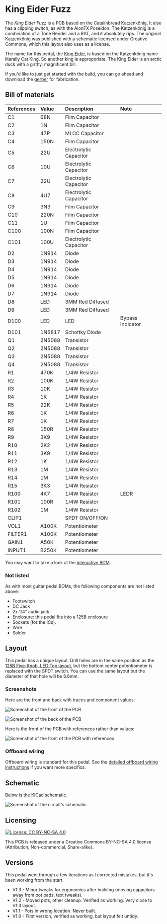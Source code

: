 # King Eider Fuzz

The *King Eider Fuzz* is a PCB based on the Catalinbread Katzenkönig. It also has a clipping switch, as with the AionFX Poseidon. The Katzenkönig is a combination of a Tone Bender and a RAT, and it absolutely rips. The original Katzenkönig was published with a schematic licensed under Creative Commons, which this layout also uses as a license.

The name for this pedal, the [King Eider](https://ebird.org/species/kineid), is based on the Katzenkönig name - literally Cat King. So another king is approporiate. The King Eider is an arctic duck with a girthy, magnificent bill.

If you'd like to just get started with the build, you can go ahead and download the [gerber](https://github.com/RWLPedal/music-pcbs/raw/refs/heads/main/KingEiderFuzz/gerber.zip) for fabrication.

## Bill of materials


| References | Value  | Description            | Note             |
| :--------- | :----- | :--------------------- | :--------------- |
| C1         | 68N    | Film Capacitor         |                  |
| C2         | 1N     | Film Capacitor         |                  |
| C3         | 47P    | MLCC Capacitor         |                  |
| C4         | 150N   | Film Capacitor         |                  |
| C5         | 22U    | Electrolytic Capacitor |                  |
| C6         | 10U    | Electrolytic Capacitor |                  |
| C7         | 22U    | Electrolytic Capacitor |                  |
| C8         | 4U7    | Electrolytic Capacitor |                  |
| C9         | 3N3    | Film Capacitor         |                  |
| C10        | 220N   | Film Capacitor         |                  |
| C11        | 1U     | Film Capacitor         |                  |
| C100       | 100N   | Film Capacitor         |                  |
| C101       | 100U   | Electrolytic Capacitor |                  |
| D2         | 1N914  | Diode                  |                  |
| D3         | 1N914  | Diode                  |                  |
| D4         | 1N914  | Diode                  |                  |
| D5         | 1N914  | Diode                  |                  |
| D6         | 1N914  | Diode                  |                  |
| D7         | 1N914  | Diode                  |                  |
| D8         | LED    | 3MM Red Diffused       |                  |
| D9         | LED    | 3MM Red Diffused       |                  |
| D100       | LED    | LED                    | Bypass Indicator |
| D101       | 1N5817 | Schottky Diode         |                  |
| Q1         | 2N5088 | Transistor             |                  |
| Q2         | 2N5088 | Transistor             |                  |
| Q3         | 2N5088 | Transistor             |                  |
| Q4         | 2N5088 | Transistor             |                  |
| R1         | 470K   | 1/4W Resistor          |                  |
| R2         | 100K   | 1/4W Resistor          |                  |
| R3         | 10K    | 1/4W Resistor          |                  |
| R4         | 1K     | 1/4W Resistor          |                  |
| R5         | 22K    | 1/4W Resistor          |                  |
| R6         | 1K     | 1/4W Resistor          |                  |
| R7         | 1K     | 1/4W Resistor          |                  |
| R8         | 150R   | 1/4W Resistor          |                  |
| R9         | 3K9    | 1/4W Resistor          |                  |
| R10        | 2K2    | 1/4W Resistor          |                  |
| R11        | 3K9    | 1/4W Resistor          |                  |
| R12        | 1K     | 1/4W Resistor          |                  |
| R13        | 1M     | 1/4W Resistor          |                  |
| R14        | 1M     | 1/4W Resistor          |                  |
| R15        | 3K3    | 1/4W Resistor          |                  |
| R100       | 4K7    | 1/4W Resistor          | LEDR             |
| R101       | 100R   | 1/4W Resistor          |                  |
| R102       | 1M     | 1/4W Resistor          |                  |
| CLIP1      |        | SPDT ON/OFF/ON         |                  |
| VOL1       | A100K  | Potentiometer          |                  |
| FILTER1    | A100K  | Potentiometer          |                  |
| GAIN1      | A50K   | Potentiometer          |                  |
| INPUT1     | B250K  | Potentiometer          |                  |


You may want to take a look at the [interactive BOM](https://html-preview.github.io/?url=https://github.com/RWLPedal/music-pcbs/blob/main/KingEiderFuzz/interactive_bom.html).

### Not listed

As with most guitar pedal BOMs, the following components are not listed above:

* Footswitch
* DC Jack
* 2x 1/4" audio jack
* Enclosure: this pedal fits into a 125B enclosure
* Sockets (for the ICs).
* Wire
* Solder

## Layout

This pedal has a unique layout. Drill holes are in the same position as the [125B Five-Knob, LED Top layout](https://github.com/RWLPedal/music-pcbs/blob/main/instructions/DRILLING.md), but the bottom center potentiometer is replaced with the SPDT switch. You can use the same layout but the diameter of that hole will be 6.6mm.

### Screenshots

Here are the front and back with traces and component values:

![Screenshot of the front of the PCB](images/pcb_front.png?raw=true)

![Screenshot of the back of the PCB](images/pcb_back.png?raw=true)

Here is the front of the PCB with references rather than values:

![Screenshot of the front of the PCB with references](images/pcb_references.png?raw=true)

### Offboard wiring

Offboard wiring is standard for this pedal. See the [detailed offboard wiring instructions](https://github.com/RWLPedal/music-pcbs/blob/main/instructions/WIRING.md) if you want more specifics.

## Schematic

Below is the KiCad schematic.

![Screenshot of the circuit's schematic](images/schematic.png?raw=true)

## Licensing

[![License: CC BY-NC-SA 4.0](https://licensebuttons.net/l/by-nc-sa/4.0/80x15.png)](https://creativecommons.org/licenses/by-nc-sa/4.0/)

This PCB is released under a Creative Commons BY-NC-SA 4.0 license (Attribution, Non-commercial, Share-alike).

## Versions

This pedal went through a few iterations as I corrected mistakes, but it's been working from the start.

* V1.3 - Minor tweaks for ergonomics after building (moving capacitors away from pot pads, text tweaks).
* V1.2 - Moved pots, other cleanup. Verified as working. Very close to V1.3 layout.
* V1.1 - Pots in wrong location. Never built.
* V1.0 - First version, verified as working, but layout felt untidy.